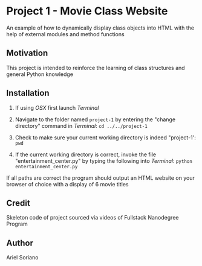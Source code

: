 # Project 1 - Movie Class Website

An example of how to dynamically display class objects into HTML with the help of external modules and method functions


## Motivation

This project is intended to reinforce the learning of class structures and general Python knowledge

## Installation

1. If using *OSX* first launch *Terminal*

2. Navigate to the folder named `project-1` by entering the "change directory" command in *Terminal*:
`cd ../../project-1`

3. Check to make sure your current working directory is indeed "project-1':
`pwd`

4. If the current working directory is correct, invoke the file "entertainment_center.py" by typing the following into *Terminal*:
`python entertainment_center.py`

If all paths are correct the program should output an HTML website on your browser of choice with a display of 6 movie titles 

## Credit

Skeleton code of project sourced via videos of Fullstack Nanodegree Program

## Author

Ariel Soriano